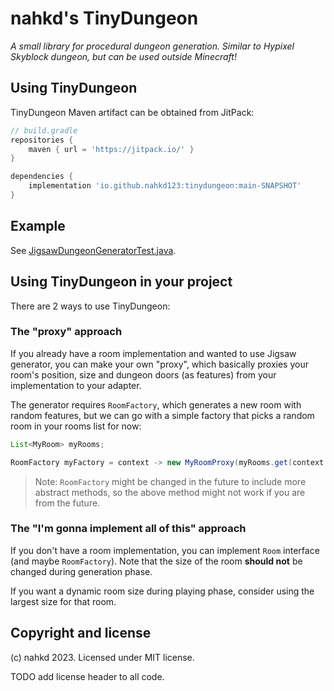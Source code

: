 # nahkd's TinyDungeon
_A small library for procedural dungeon generation. Similar to Hypixel Skyblock dungeon, but can be used outside Minecraft!_

## Using TinyDungeon
TinyDungeon Maven artifact can be obtained from JitPack:

```groovy
// build.gradle
repositories {
    maven { url = 'https://jitpack.io/' }
}

dependencies {
    implementation 'io.github.nahkd123:tinydungeon:main-SNAPSHOT'
}
```

## Example
See [JigsawDungeonGeneratorTest.java](./src/test/java/io/github/nahkd123/tinydungeon/generate/JigsawDungeonGeneratorTest.java).

## Using TinyDungeon in your project
There are 2 ways to use TinyDungeon:

### The "proxy" approach
If you already have a room implementation and wanted to use Jigsaw generator, you can make your own "proxy", which basically proxies your room's position, size and dungeon doors (as features) from your implementation to your adapter.

The generator requires `RoomFactory`, which generates a new room with random features, but we can go with a simple factory that picks a random room in your rooms list for now:

```java
List<MyRoom> myRooms;

RoomFactory myFactory = context -> new MyRoomProxy(myRooms.get(context.nextInt(myRooms.size())));
```

> Note: `RoomFactory` might be changed in the future to include more abstract methods, so the above method might
not work if you are from the future.

### The "I'm gonna implement all of this" approach
If you don't have a room implementation, you can implement `Room` interface (and maybe `RoomFactory`). Note that the size of the room **should not** be changed during generation phase.

If you want a dynamic room size during playing phase, consider using the largest size for that room.

## Copyright and license
(c) nahkd 2023. Licensed under MIT license.

TODO add license header to all code.